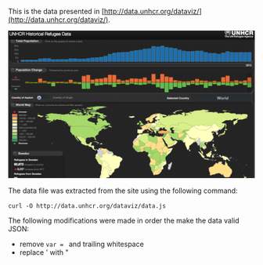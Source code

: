 This is the data presented in [http://data.unhcr.org/dataviz/](http://data.unhcr.org/dataviz/).

![](refugees.png)

The data file was extracted from the site using the following command:

```
curl -O http://data.unhcr.org/dataviz/data.js
```

The following modifications were made in order the make the data valid JSON:

 * remove `var = ` and trailing whitespace
 * replace ' with "
